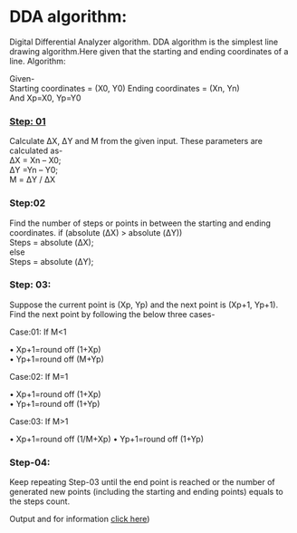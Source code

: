 # DDA algorithm: 
Digital Differential Analyzer algorithm.
DDA algorithm is the simplest line drawing algorithm.Here given that the starting and ending coordinates of a line.
Algorithm: 

Given- <br>
Starting coordinates = (X0, Y0)
Ending coordinates = (Xn, Yn)<br>
And Xp=X0, Yp=Y0

### <u>Step: 01</u>
Calculate ΔX, ΔY and M from the given input.
These parameters are calculated as-<br>
ΔX = Xn – X0;<br>
ΔY =Yn – Y0;<br>
M = ΔY / ΔX

### Step:02
Find the number of steps or points in between the starting and ending coordinates.
if (absolute (ΔX) > absolute (ΔY))<br>
Steps = absolute (ΔX);<br>
else<br>
Steps = absolute (ΔY);

### Step: 03:
Suppose the current point is (Xp, Yp) and the next point is (Xp+1, Yp+1).
Find the next point by following the below three cases-

Case:01: If  M<1<br>

•	Xp+1=round off (1+Xp)<br>
•	Yp+1=round off (M+Yp)

Case:02: If  M=1<br>

•	Xp+1=round off (1+Xp)<br>
•	Yp+1=round off (1+Yp)

Case:03: If  M>1

•	Xp+1=round off (1/M+Xp)
•	Yp+1=round off (1+Yp)


### Step-04:
 
Keep repeating Step-03 until the end point is reached or the number of generated new points (including the starting and ending points) equals to the steps count.

Output and for information [click here](https://drive.google.com/file/d/1Vxy67tbutN8DEAt4zfXhYIgaWw942O-R/view?usp=sharing))

